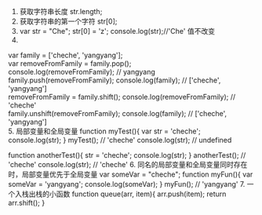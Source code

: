 1. 获取字符串长度 str.length;  
2. 获取字符串的第一个字符 str[0];
3. var str = "Che"; str[0] = 'z'; console.log(str);//'Che' 值不改变
4. 
var family = ['cheche', 'yangyang'];  
var removeFromFamily = family.pop();  
console.log(removeFromFamily); // yangyang
family.push(removeFromFamily);
console.log(family); // ['cheche', 'yangyang']  
removeFromFamily = family.shift();
console.log(removeFromFamily); // 'cheche'  
family.unshift(removeFromFamily); 
console.log(family); // ['cheche', 'yangyang']  
5. 局部变量和全局变量
function myTest(){
    var str = 'cheche';
    console.log(str);
}
myTest(); // 'cheche'
console.log(str); // undefined

function anotherTest(){
    str = 'cheche';
    console.log(str);
}
anotherTest(); // 'cheche'
console.log(str); // 'cheche'
6. 同名的局部变量和全局变量同时存在时，局部变量优先于全局变量
var someVar = "cheche";
function myFun(){
    var someVar = 'yangyang';
    console.log(someVar);
}
myFun(); // 'yangyang'
7. 一个入栈出栈的小函数
function queue(arr, item){
    arr.push(item);
    return arr.shift();
}
